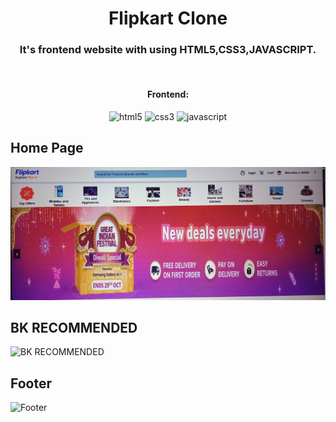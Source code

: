 <h1 align="center">Flipkart Clone</h1>

<h3 align="center"> It's frontend website with using HTML5,CSS3,JAVASCRIPT.</h3>

<br />


<h4 align="center">Frontend:</h4>

<p align="center">
  <img src="https://img.shields.io/badge/HTML5-E34F26?style=for-the-badge&logo=html5&logoColor=white" alt="html5" />
  <img src="https://img.shields.io/badge/CSS3-1572B6?style=for-the-badge&logo=css3&logoColor=white" alt="css3" />
  <img src="https://img.shields.io/badge/JavaScript-323330?style=for-the-badge&logo=javascript&logoColor=F7DF1E" alt="javascript" />
</p>

## Home Page

 ![home page](https://github.com/meenukashyap/Flipkart-clone/blob/d09a94b2a556ce026fc65b6f005f5f137bd7e827/e384ed25-bfcc-4de4-80f9-041efbf28fa2.jpg)
 
 ## BK RECOMMENDED

 ![BK RECOMMENDED]()

 ## Footer

 ![Footer]()
 

